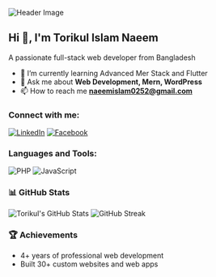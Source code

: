 ![Header Image]([https://yourimageurl.com](https://pngtree.com/freebackground/illustration-of-a-3d-render-showcasing-a-concept-of-web-ui-ux-design-development-seo-optimization-and-marketing-for-web-building_13289194.html))

## Hi 👋, I'm Torikul Islam Naeem
A passionate full-stack web developer from Bangladesh

- 🌱 I’m currently learning Advanced Mer Stack and Flutter
- 💬 Ask me about **Web Development, Mern, WordPress**
- 📫 How to reach me **naeemislam0252@gmail.com**

### Connect with me:
[![LinkedIn](https://img.shields.io/badge/LinkedIn-0077B5?style=flat-square&logo=linkedin&logoColor=white)](https://www.linkedin.com/in/torikulislam20241/)
[![Facebook](https://img.shields.io/badge/Facebook-1877F2?style=flat-square&logo=facebook&logoColor=white)](https://www.facebook.com/torikulislam20241/)

### Languages and Tools:
![PHP](https://img.shields.io/badge/PHP-777BB4?style=flat-square&logo=php&logoColor=white)
![JavaScript](https://img.shields.io/badge/JavaScript-F7DF1E?style=flat-square&logo=javascript&logoColor=black)

### 📊 GitHub Stats
![Torikul's GitHub Stats](https://github-readme-stats.vercel.app/api?username=Torikulislam20241&show_icons=true&theme=radical)
![GitHub Streak](https://github-readme-streak-stats.herokuapp.com/?user=Torikulislam20241&theme=radical)

### 🏆 Achievements
- 4+ years of professional web development
- Built 30+ custom websites and web apps
